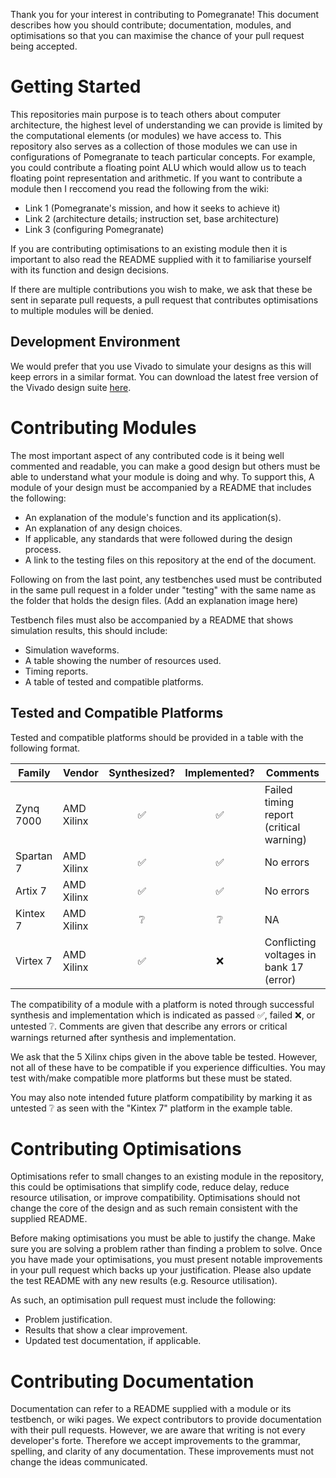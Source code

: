Thank you for your interest in contributing to Pomegranate! This document describes how you should contribute; documentation, modules, and optimisations so that you can maximise the chance of your pull request being accepted.

# Getting Started
This repositories main purpose is to teach others about computer architecture, the highest level of understanding we can provide is limited by the computational elements (or modules) we have access to. This repository also serves as a collection of those modules we can use in configurations of Pomegranate to teach particular concepts. For example, you could contribute a floating point ALU which would allow us to teach floating point representation and arithmetic. If you want to contribute a module then I reccomend you read the following from the wiki:
* Link 1 (Pomegranate's mission, and how it seeks to achieve it)
* Link 2 (architecture details; instruction set, base architecture)
* Link 3 (configuring Pomegranate)

If you are contributing optimisations to an existing module then it is important to also read the README supplied with it to familiarise yourself with its function and design decisions.

If there are multiple contributions you wish to make, we ask that these be sent in separate pull requests, a pull request that contributes optimisations to multiple modules will be denied.

## Development Environment
We would prefer that you use Vivado to simulate your designs as this will keep errors in a similar format. You can download the latest free version of the Vivado design suite [here](https://www.amd.com/en/products/software/adaptive-socs-and-fpgas/vivado/vivado-buy.html).

# Contributing Modules
The most important aspect of any contributed code is it being well commented and readable, you can make a good design but others must be able to understand what your module is doing and why. To support this, A module of your design must be accompanied by a README that includes the following:
* An explanation of the module's function and its application(s).
* An explanation of any design choices.
* If applicable, any standards that were followed during the design process.
* A link to the testing files on this repository at the end of the document.

Following on from the last point, any testbenches used must be contributed in the same pull request in a folder under "testing" with the same name as the folder that holds the design files. (Add an explanation image here)

Testbench files must also be accompanied by a README that shows simulation results, this should include:
* Simulation waveforms.
* A table showing the number of resources used.
* Timing reports.
* A table of tested and compatible platforms.

## Tested and Compatible Platforms
Tested and compatible platforms should be provided in a table with the following format.

| Family | Vendor | Synthesized? | Implemented? | Comments |
| --- | --- | :---: | :---: | --- |
| Zynq 7000 | AMD Xilinx | :white_check_mark: | :white_check_mark: | Failed timing report (critical warning) |
| Spartan 7 | AMD Xilinx | :white_check_mark: | :white_check_mark: | No errors |
| Artix 7 | AMD Xilinx | :white_check_mark: | :white_check_mark: | No errors |
| Kintex 7 | AMD Xilinx | :grey_question: | :grey_question: | NA |
| Virtex 7 | AMD Xilinx | :white_check_mark: | :x: | Conflicting voltages in bank 17 (error) |

The compatibility of a module with a platform is noted through successful synthesis and implementation which is indicated as passed :white_check_mark:, failed :x:, or untested :grey_question:. Comments are given that describe any errors or critical warnings returned after synthesis and implementation.

We ask that the 5 Xilinx chips given in the above table be tested. However, not all of these have to be compatible if you experience difficulties. You may test with/make compatible more platforms but these must be stated.

You may also note intended future platform compatibility by marking it as untested :grey_question: as seen with the "Kintex 7" platform in the example table.

# Contributing Optimisations
Optimisations refer to small changes to an existing module in the repository, this could be optimisations that simplify code, reduce delay, reduce resource utilisation, or improve compatibility. Optimisations should not change the core of the design and as such remain consistent with the supplied README.

Before making optimisations you must be able to justify the change. Make sure you are solving a problem rather than finding a problem to solve. Once you have made your optimisations, you must present notable improvements in your pull request which backs up your justification. Please also update the test README with any new results (e.g. Resource utilisation).

As such, an optimisation pull request must include the following:
* Problem justification.
* Results that show a clear improvement.
* Updated test documentation, if applicable.

# Contributing Documentation
Documentation can refer to a README supplied with a module or its testbench, or wiki pages. We expect contributors to provide documentation with their pull requests. However, we are aware that writing is not every developer's forte. Therefore we accept improvements to the grammar, spelling, and clarity of any documentation. These improvements must not change the ideas communicated.